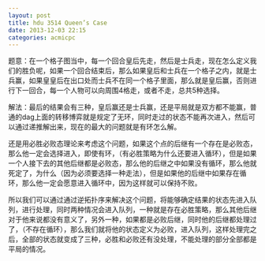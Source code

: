 ```yaml
---
layout: post
title: hdu 3514 Queen’s Case 
date: 2013-12-03 22:15
categories: acmicpc
---
```


题意：在一个格子图当中，每一个回合皇后先走，然后是士兵走，现在怎么定义我们的胜负呢，如果一个回合结束后，那么如果皇后和士兵在一个格子之内，就是士兵赢，如果皇皇后在出口处而士兵不在同一个格子里面，那么就是皇后赢，否则进行下一回合，每一个人物可以向周围4格走，或者不走，总共5种选择。

解法：最后的结果会有三种，皇后赢还是士兵赢，还是平局就是双方都不能赢，普通的dag上面的转移博弈就是规定了无环，同时走过的状态不能再次进入，然后可以通过递推解出来，现在的最大的问题就是有环怎么解。

还是用必胜必败态理论来考虑这个问题，如果这个点的后继有一个存在是必败态，那么他一定会选择进入，即使有环，（有必胜策略为什么还要进入循环），但是如果一个人接下去的其他后继都是必败态，那么他的后继之中如果没有循环，那么他就死定了，为什么（因为必须要选择一种走法），但是如果他的后继中如果存在循环，那么他一定会愿意进入循环中，因为这样就可以保持不败。

所以我们可以通过通过逆拓扑序来解决这个问题，将能够确定结果的状态先进入队列，进行处理，同时两种情况会进入队列，一种就是存在必胜策略，那么其他后继对于他来说都没有意义了，另外一种，如果都是必败后继，同时他的后继都处理过了，（不存在循环），那么我们就将他的状态定义为必败，进入队列，这样处理完之后，全部的状态就变成了三种，必胜和必败还有没处理，不能处理的部分全部都是平局的情况。